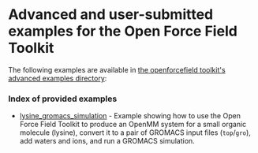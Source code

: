 # Advanced and user-submitted examples for the Open Force Field Toolkit

The following examples are available in [the openforcefield toolkit's advanced examples directory](https://github.com/openforcefield/openforcefield/tree/master/examples/advanced_examples):

### Index of provided examples

* [lysine_gromacs_simulation](https://github.com/openforcefield/openforcefield/tree/master/examples/advances_examples/lysine_gromacs_simulation) - Example showing how to use the Open Force Field Toolkit to produce an OpenMM system for a small organic molecule (lysine), convert it to a pair of GROMACS input files (`top`/`gro`), add waters and ions, and run a GROMACS simulation. 
